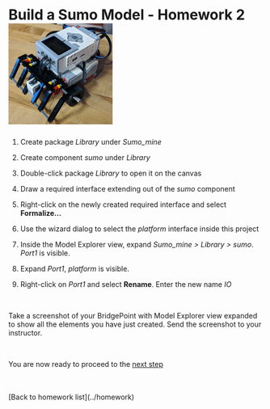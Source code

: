 # Build a Sumo Model - Homework 2  ![robot](../img/sumo_robot.jpg)  

1. Create package *Library* under *Sumo_mine*   

2. Create component *sumo* under *Library*    

3. Double-click package *Library* to open it on the canvas    

4. Draw a required interface extending out of the *sumo* component

5. Right-click on the newly created required interface and select **Formalize...**  

6. Use the wizard dialog to select the *platform* interface inside this project  

7. Inside the Model Explorer view, expand *Sumo_mine > Library > sumo*.  *Port1* is visible.  

8. Expand *Port1*, *platform* is visible.  

9. Right-click on *Port1* and select **Rename**.  Enter the new name *IO*  

<br/>

Take a screenshot of your BridgePoint with Model Explorer view expanded to show all the 
elements you have just created.  Send the screenshot to your instructor.  

<br/>

You are now ready to proceed to the [next step](./sumo_create3.html)

<br/>
<br/>
[Back to homework list](../homework)  
